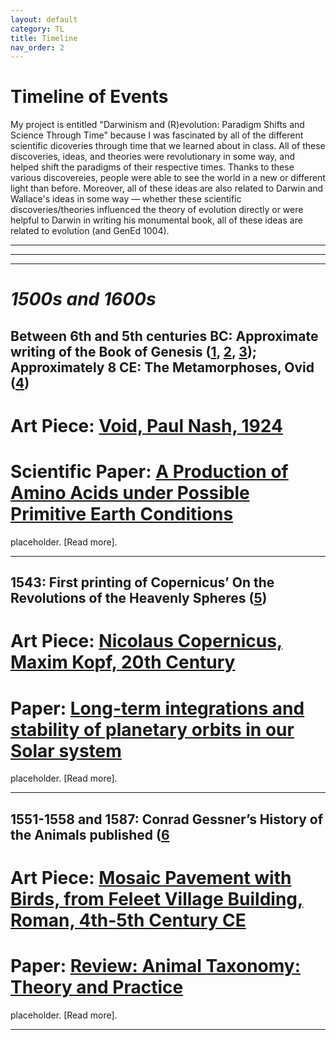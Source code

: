 ```yaml
---
layout: default
category: TL
title: Timeline
nav_order: 2
---
```


# Timeline of Events
My project is entitled "Darwinism and (R)evolution: Paradigm Shifts and Science Through Time" because I was fascinated by all of the different scientific dicoveries through time that we learned about in class. All of these discoveries, ideas, and theories were revolutionary in some way, and helped shift the paradigms of their respective times. Thanks to these various discovereies, people were able to see the world in a new or different light than before. Moreover, all of these ideas are also related to Darwin and Wallace's ideas in some way — whether these scientific discoveries/theories influenced the theory of evolution directly or were helpful to Darwin in writing his monumental book, all of these ideas are related to evolution (and GenEd 1004).

***
***
***

# <em>1500s and 1600s</em>

## Between 6th and 5th centuries BC: Approximate writing of the Book of Genesis ([1](https://books.google.com/books?id=3surkLVdw3UC&pg=PA12), [2](https://books.google.com/books?id=owwhpmIVgSAC), [3](https://web.mit.edu/jywang/www/cef/Bible/NIV/NIV_Bible/GEN+1.html#:~:text=Bible%20Gateway%20Genesis%201%20%3A%3A%20NIV&text=In%20the%20beginning%20God%20created%20the%20heavens%20and%20the%20earth.&text=Now%20the%20earth%20was%20formless,was%20hovering%20over%20the%20waters.)); Approximately 8 CE: The Metamorphoses, Ovid ([4](https://www.britannica.com/topic/Metamorphoses-poem-by-Ovid))

# Art Piece: [Void, Paul Nash, 1924](https://harvardartmuseums.org/collections/object/261104)

# Scientific Paper: [A Production of Amino Acids under Possible Primitive Earth Conditions](https://www.jstor.org/stable/1680569?origin=JSTOR-pdf)

placeholder. [Read more].

***

## 1543: First printing of Copernicus’ On the Revolutions of the Heavenly Spheres ([5](https://ads.harvard.edu/books/1543droc.book/))

# Art Piece: [Nicolaus Copernicus, Maxim Kopf, 20th Century](https://hvrd.art/o/305233)

# Paper: [Long-term integrations and stability of planetary orbits in our Solar system](https://academic.oup.com/mnras/article/336/2/483/1158666)

placeholder. [Read more].

***

## 1551-1558 and 1587: Conrad Gessner’s History of the Animals published ([6](https://www.loc.gov/item/06004347/)

# Art Piece: [Mosaic Pavement with Birds, from Feleet Village Building, Roman, 4th-5th Century CE](https://hvrd.art/o/291656)

# Paper: [Review: Animal Taxonomy: Theory and Practice](https://www.jstor.org/stable/2819440)

placeholder. [Read more].

***

